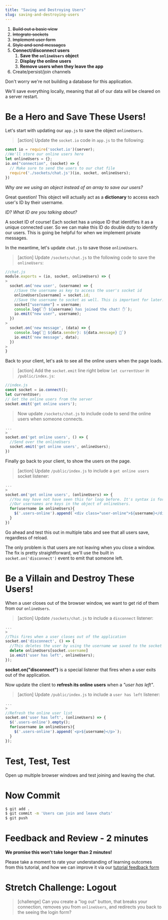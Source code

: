 ```yaml
---
title: "Saving and Destroying Users"
slug: saving-and-destroying-users
---
```


1. ~~Build out a basic view~~
1. ~~Integrate sockets~~
1. ~~Implement user form~~
1. ~~Style and send messages~~
1. **Connect/disconnect users**
    1. **Save the `onlineUsers` object**
    1. **Display the online users**
    1. **Remove users when they leave the app**
1. Create/persist/join channels

Don't worry we're not building a database for this application.

We'll save everything locally, meaning that all of our data will be cleared on a server restart.

# Be a Hero and Save These Users!

Let's start with updating our `app.js` to save the object `onlineUsers`.

>[action]
> Update the `socket.io` code in `app.js` to the following:
>
```javascript
const io = require('socket.io')(server);
//We'll store our online users here
let onlineUsers = {};
io.on("connection", (socket) => {
  // Make sure to send the users to our chat file
  require('./sockets/chat.js')(io, socket, onlineUsers);
})
```

*Why are we using an object instead of an array to save our users?*

Great question! This object will actually act as a **dictionary** to access each user's ID by their username.

*ID? What ID are you talking about?*

A socket ID of course! Each socket has a unique ID that identifies it as a unique connected user. So we can make this ID do double duty to identify our users. This is going be helpful for when we implement private messages.

In the meantime, let's update `chat.js` to save those `onlineUsers`.

> [action]
> Update `/sockets/chat.js` to the following code to save the `onlineUsers`:
>
```javascript
//chat.js
module.exports = (io, socket, onlineUsers) => {
>
  socket.on('new user', (username) => {
    //Save the username as key to access the user's socket id
    onlineUsers[username] = socket.id;
    //Save the username to socket as well. This is important for later.
    socket["username"] = username;
    console.log(`✋ ${username} has joined the chat! ✋`);
    io.emit("new user", username);
  })
>
  socket.on('new message', (data) => {
    console.log(`🎤 ${data.sender}: ${data.message} 🎤`)
    io.emit('new message', data);
  })
>
}
```

Back to your client, let's ask to see all the online users when the page loads.

>[action]
> Add the `socket.emit` line right below `let currentUser` in `/public/index.js`:
>
```javascript
//index.js
const socket = io.connect();
let currentUser;
// Get the online users from the server
socket.emit('get online users');
```
>
> Now update `/sockets/chat.js` to include code to send the online users when someone connects.
>
```javascript
...
>
socket.on('get online users', () => {
  //Send over the onlineUsers
  socket.emit('get online users', onlineUsers);
})
```

Finally go back to your client, to show the users on the page.

>[action]
> Update `/public/index.js` to include a `get online users` socket listener:
>
```javascript
...
>
socket.on('get online users', (onlineUsers) => {
  //You may have not have seen this for loop before. It's syntax is for(key in obj)
  //Our usernames are keys in the object of onlineUsers.
  for(username in onlineUsers){
    $('.users-online').append(`<div class="user-online">${username}</div>`);
  }
})
```

Go ahead and test this out in multiple tabs and see that all users save, regardless of reload.

The only problem is that users are not leaving when you close a window. The fix is pretty straightforward, we'll use the built in `socket.on('disconnect')` event to emit that someone left.

# Be a Villain and Destroy These Users!

When a user closes out of the browser window, we want to get rid of them from our `onlineUsers`.

>[action]
> Update `/sockets/chat.js` to include a `disconnect` listener:
>
```javascript
...
>
//This fires when a user closes out of the application
socket.on('disconnect', () => {
  //This deletes the user by using the username we saved to the socket
  delete onlineUsers[socket.username]
  io.emit('user has left', onlineUsers);
});
```

**socket.on("disconnect")** is a special listener that fires when a user exits out of the application.

Now update the client to **refresh its online users** when a *"user has left"*.

>[action]
> Update `/public/index.js` to include a `user has left` listener:
>
```javascript
...
>
//Refresh the online user list
socket.on('user has left', (onlineUsers) => {
  $('.users-online').empty();
  for(username in onlineUsers){
    $('.users-online').append(`<p>${username}</p>`);
  }
});
```

# Test, Test, Test

Open up multiple browser windows and test joining and leaving the chat.

# Now Commit

```bash
$ git add .
$ git commit -m 'Users can join and leave chats'
$ git push
```

# Feedback and Review - 2 minutes

**We promise this won't take longer than 2 minutes!**

Please take a moment to rate your understanding of learning outcomes from this tutorial, and how we can improve it via our [tutorial feedback form](https://goo.gl/forms/L3i5ZhY58AOGtyqI3)

# Stretch Challenge: Logout

>[challenge]
> Can you create a "log out" button, that breaks your connection, removes you from `onlineUsers`, and redirects you back to the seeing the login form?
